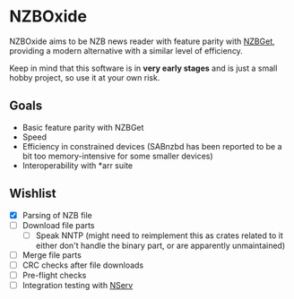 # NZBOxide

NZBOxide aims to be NZB news reader with feature parity with [NZBGet](https://github.com/nzbget/nzbget), providing a modern alternative with a similar level of efficiency.

Keep in mind that this software is in **very early stages** and is just a small hobby project, so use it at your own risk.

## Goals

- Basic feature parity with NZBGet
- Speed
- Efficiency in constrained devices (SABnzbd has been reported to be a bit too memory-intensive for some smaller devices)
- Interoperability with *arr suite

## Wishlist

- [x] Parsing of NZB file
- [ ] Download file parts
    - [ ] Speak NNTP (might need to reimplement this as crates related to it either don't handle the binary part, or are apparently unmaintained)
- [ ] Merge file parts
- [ ] CRC checks after file downloads
- [ ] Pre-flight checks
- [ ] Integration testing with [NServ](https://nzbget.net/nserv-nntp-server)
